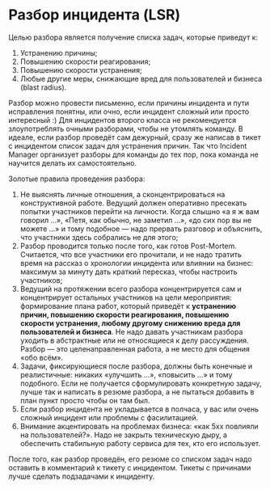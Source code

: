 # Разбор инцидента (LSR)

Целью разбора является получение списка задач, которые приведут к:
1. Устранению причины;
2. Повышению скорости реагирования;
3. Повышению скорости устранения;
4. Любые другие меры, снижающие вред для пользователей и бизнеса (blast radius).

Разбор можно провести письменно, если причины инцидента и пути исправления понятны, или очно, если инцидент сложный или просто интересный :) Для инцидентов второго класса не рекомендуется злоупотреблять очными разборами, чтобы не утомлять команду. В идеале, если разбор проведёт сам дежурный, сразу же написав в тикет с инцидентом список задач для устранения причин. Так что Incident Manager организует разборы для команды до тех пор, пока команда не научится делать их самостоятельно.

Золотые правила проведения разбора:
1. Не выяснять личные отношения, а сконцентрироваться на конструктивной работе. Ведущий должен оперативно пресекать попытки участников перейти на личности. Когда слышно «а я ж вам говорил …», «Петя, как обычно, не заметил …», «до сих пор вы не можете …» и тому подобное — надо прервать разговор и объяснить, что участники здесь собрались не для этого;
2. Разбор проводится только после того, как готов Post-Mortem. Считается, что все участники его прочитали, и не надо тратить время на рассказ о хронологии инцидента или влиянии на бизнес: максимум за минуту дать краткий пересказ, чтобы настроить участников;
3. Ведущий на протяжении всего разбора концентрируется сам и концентрирует остальных участников на цели мероприятия: формирование плана работ, который приведёт к **устранению причин, повышению скорости реагирования, повышению скорости устранения, любому другому снижению вреда для пользователей и бизнеса**. Не надо давать участникам разбора уходить в абстрактные или не относящиеся к делу рассуждения. Разбор — это целенаправленная работа, а не место для общения «обо всём».
4. Задачи, фиксирующиеся после разбора, должны быть конечные и реалистичные: никаких «улучшить ...», «повысить ...» и тому подобного. Если не получается сформулировать конкретную задачу, лучше так и написать в резюме разбора, а не пытаться добавить в план пункт просто чтобы он там был.
5. Если разбор инцидента не укладывается в полчаса, у вас или очень сложный инцидент или проблемы с фасилитацией.
6. Внимание акцентировать на проблемах бизнеса: «как 5хх повлияли на пользователей?». Надо не закрыть техническую дыру, а обеспечить стабильную работу сервиса для тех, кто его использует.

После того, как разбор проведён, его резюме со списком задач надо оставить в комментарий к тикету с инцидентом. Тикеты с причинами лучше сделать подзадачами к инциденту.
